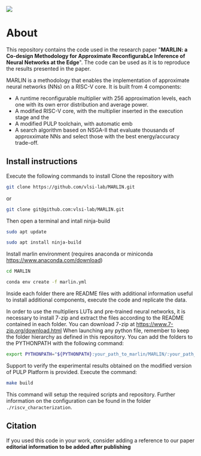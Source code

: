 ![](https://raw.githubusercontent.com/vlsi-lab/MARLIN/main/marlin_logo.png)
# About
This repository contains the code used in the research paper "**MARLIN: a Co-design Methodology for Approximate ReconfigurabLe Inference of Neural Networks at the Edge**".
The code can be used as it is to reproduce the results presented in the paper.

MARLIN is a methodology that enables the implementation of approximate neural networks (NNs) on a RISC-V core.
It is built from 4 components:
- A runtime reconfigurable multiplier with 256 approximation levels, each one with its own error distribution and average power.
- A modified RISC-V core, with the multiplier inserted in the execution stage and the  
- A modified PULP toolchain, with automatic emb
- A search algorithm based on NSGA-II that evaluate thousands of approxximate NNs and select those with the best energy/accuracy trade-off.

## Install instructions
Execute the following commands to install 
Clone the repository with 
```bash
git clone https://github.com/vlsi-lab/MARLIN.git
```
or 
```bash
git clone git@github.com:vlsi-lab/MARLIN.git
```
Then open a terminal and intall ninja-build
```bash
sudo apt update

sudo apt install ninja-build
```
Install marlin environment (requires anaconda or miniconda https://www.anaconda.com/download)
```bash
cd MARLIN

conda env create -f marlin.yml
```
Inside each folder there are README files with additional information useful to install additional components, execute the code and replicate the data. 

In order to use the multipliers LUTs and pre-trained neural networks, it is necessary to install 7-zip and extract the files according to the README contained in each folder. You can download 7-zip at https://www.7-zip.org/download.html
When launching any python file, remember to keep the folder hierarchy as defined in this repository.
You can add the folders to the PYTHONPATH with the following command:
```bash
export PYTHONPATH="${PYTHONPATH}:your_path_to_marlin/MARLIN/:your_path_to_marlin/MARLIN/neural_networks:your_path_to_marlin/MARLIN/benchmark_CIFAR10:your_path_to_marlin/MARLIN/approximate_multiplier$:your_path_to_marlin/MARLIN/riscv_characterization"$
```

Support to verify the experimental results obtained on the modified version of PULP Platform is provided. 
Execute the command:
```bash
make build
```
This command will setup the required scripts and repository. Further information on the configuration can be found in the folder `./riscv_characterization`.

## Citation
If you used this code in your work, consider adding a reference to our paper **editorial information to be added after publishing**